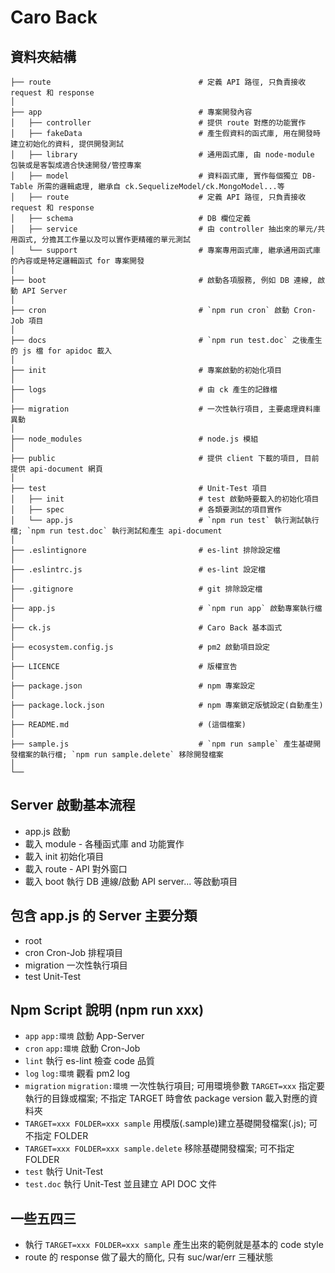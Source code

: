 # Caro Back

## 資料夾結構
```
├── route                                 # 定義 API 路徑, 只負責接收 request 和 response
│
├── app                                   # 專案開發內容
│   ├── controller                        # 提供 route 對應的功能實作
│   ├── fakeData                          # 產生假資料的函式庫, 用在開發時建立初始化的資料, 提供開發測試
│   ├── library                           # 通用函式庫, 由 node-module 包裝或是客製成適合快速開發/管控專案
│   ├── model                             # 資料函式庫, 實作每個獨立 DB-Table 所需的邏輯處理, 繼承自 ck.SequelizeModel/ck.MongoModel...等
│   ├── route                             # 定義 API 路徑, 只負責接收 request 和 response
│   ├── schema                            # DB 欄位定義
│   ├── service                           # 由 controller 抽出來的單元/共用函式, 分擔其工作量以及可以實作更精確的單元測試
│   └── support                           # 專案專用函式庫, 繼承通用函式庫的內容或是特定邏輯函式 for 專案開發
│
├── boot                                  # 啟動各項服務, 例如 DB 連線, 啟動 API Server
│
├── cron                                  # `npm run cron` 啟動 Cron-Job 項目
│
├── docs                                  # `npm run test.doc` 之後產生的 js 檔 for apidoc 載入
│
├── init                                  # 專案啟動的初始化項目
│
├── logs                                  # 由 ck 產生的記錄檔
│
├── migration                             # 一次性執行項目, 主要處理資料庫異動
│
├── node_modules                          # node.js 模組
│
├── public                                # 提供 client 下載的項目, 目前提供 api-document 網頁
│
├── test                                  # Unit-Test 項目
│   ├── init                              # test 啟動時要載入的初始化項目
│   ├── spec                              # 各類要測試的項目實作
│   └── app.js                            # `npm run test` 執行測試執行檔; `npm run test.doc` 執行測試和產生 api-document
│
├── .eslintignore                         # es-lint 排除設定檔
│
├── .eslintrc.js                          # es-lint 設定檔
│
├── .gitignore                            # git 排除設定檔
│
├── app.js                                # `npm run app` 啟動專案執行檔
│
├── ck.js                                 # Caro Back 基本函式
│
├── ecosystem.config.js                   # pm2 啟動項目設定
│
├── LICENCE                               # 版權宣告
│
├── package.json                          # npm 專案設定
│
├── package.lock.json                     # npm 專案鎖定版號設定(自動產生)
│
├── README.md                             # (這個檔案)
│
├── sample.js                             # `npm run sample` 產生基礎開發檔案的執行檔; `npm run sample.delete` 移除開發檔案
│
└──
```

## Server 啟動基本流程
- app.js 啟動
- 載入 module - 各種函式庫 and 功能實作
- 載入 init 初始化項目
- 載入 route - API 對外窗口
- 載入 boot 執行 DB 連線/啟動 API server... 等啟動項目

## 包含 app.js 的 Server 主要分類
- root
- cron Cron-Job 排程項目
- migration 一次性執行項目
- test Unit-Test

## Npm Script 說明 (npm run xxx)
- `app` `app:環境` 啟動 App-Server
- `cron` `app:環境` 啟動 Cron-Job
- `lint` 執行 es-lint 檢查 code 品質
- `log` `log:環境` 觀看 pm2 log
- `migration` `migration:環境` 一次性執行項目; 可用環境參數 `TARGET=xxx` 指定要執行的目錄或檔案;
不指定 TARGET 時會依 package version 載入對應的資料夾
- `TARGET=xxx FOLDER=xxx sample` 用模版(.sample)建立基礎開發檔案(.js); 可不指定 FOLDER
- `TARGET=xxx FOLDER=xxx sample.delete` 移除基礎開發檔案; 可不指定 FOLDER
- `test` 執行 Unit-Test
- `test.doc` 執行 Unit-Test 並且建立 API DOC 文件

## 一些五四三
- 執行 `TARGET=xxx FOLDER=xxx sample` 產生出來的範例就是基本的 code style
- route 的 response 做了最大的簡化, 只有 suc/war/err 三種狀態